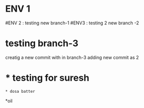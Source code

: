# ENV 1

#ENV 2 : testing new  branch-1
#ENV3 : testing 2 new branch -2


# testing branch-3
creatig a new commit with in branch-3
 adding new commit as 2 

 # *  testing for suresh
    * dosa batter 
 *oil 
 
